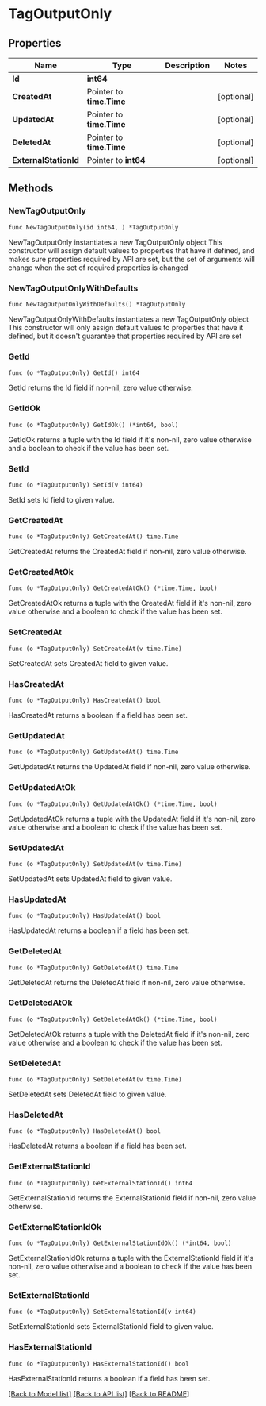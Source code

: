 # TagOutputOnly

## Properties

Name | Type | Description | Notes
------------ | ------------- | ------------- | -------------
**Id** | **int64** |  | 
**CreatedAt** | Pointer to **time.Time** |  | [optional] 
**UpdatedAt** | Pointer to **time.Time** |  | [optional] 
**DeletedAt** | Pointer to **time.Time** |  | [optional] 
**ExternalStationId** | Pointer to **int64** |  | [optional] 

## Methods

### NewTagOutputOnly

`func NewTagOutputOnly(id int64, ) *TagOutputOnly`

NewTagOutputOnly instantiates a new TagOutputOnly object
This constructor will assign default values to properties that have it defined,
and makes sure properties required by API are set, but the set of arguments
will change when the set of required properties is changed

### NewTagOutputOnlyWithDefaults

`func NewTagOutputOnlyWithDefaults() *TagOutputOnly`

NewTagOutputOnlyWithDefaults instantiates a new TagOutputOnly object
This constructor will only assign default values to properties that have it defined,
but it doesn't guarantee that properties required by API are set

### GetId

`func (o *TagOutputOnly) GetId() int64`

GetId returns the Id field if non-nil, zero value otherwise.

### GetIdOk

`func (o *TagOutputOnly) GetIdOk() (*int64, bool)`

GetIdOk returns a tuple with the Id field if it's non-nil, zero value otherwise
and a boolean to check if the value has been set.

### SetId

`func (o *TagOutputOnly) SetId(v int64)`

SetId sets Id field to given value.


### GetCreatedAt

`func (o *TagOutputOnly) GetCreatedAt() time.Time`

GetCreatedAt returns the CreatedAt field if non-nil, zero value otherwise.

### GetCreatedAtOk

`func (o *TagOutputOnly) GetCreatedAtOk() (*time.Time, bool)`

GetCreatedAtOk returns a tuple with the CreatedAt field if it's non-nil, zero value otherwise
and a boolean to check if the value has been set.

### SetCreatedAt

`func (o *TagOutputOnly) SetCreatedAt(v time.Time)`

SetCreatedAt sets CreatedAt field to given value.

### HasCreatedAt

`func (o *TagOutputOnly) HasCreatedAt() bool`

HasCreatedAt returns a boolean if a field has been set.

### GetUpdatedAt

`func (o *TagOutputOnly) GetUpdatedAt() time.Time`

GetUpdatedAt returns the UpdatedAt field if non-nil, zero value otherwise.

### GetUpdatedAtOk

`func (o *TagOutputOnly) GetUpdatedAtOk() (*time.Time, bool)`

GetUpdatedAtOk returns a tuple with the UpdatedAt field if it's non-nil, zero value otherwise
and a boolean to check if the value has been set.

### SetUpdatedAt

`func (o *TagOutputOnly) SetUpdatedAt(v time.Time)`

SetUpdatedAt sets UpdatedAt field to given value.

### HasUpdatedAt

`func (o *TagOutputOnly) HasUpdatedAt() bool`

HasUpdatedAt returns a boolean if a field has been set.

### GetDeletedAt

`func (o *TagOutputOnly) GetDeletedAt() time.Time`

GetDeletedAt returns the DeletedAt field if non-nil, zero value otherwise.

### GetDeletedAtOk

`func (o *TagOutputOnly) GetDeletedAtOk() (*time.Time, bool)`

GetDeletedAtOk returns a tuple with the DeletedAt field if it's non-nil, zero value otherwise
and a boolean to check if the value has been set.

### SetDeletedAt

`func (o *TagOutputOnly) SetDeletedAt(v time.Time)`

SetDeletedAt sets DeletedAt field to given value.

### HasDeletedAt

`func (o *TagOutputOnly) HasDeletedAt() bool`

HasDeletedAt returns a boolean if a field has been set.

### GetExternalStationId

`func (o *TagOutputOnly) GetExternalStationId() int64`

GetExternalStationId returns the ExternalStationId field if non-nil, zero value otherwise.

### GetExternalStationIdOk

`func (o *TagOutputOnly) GetExternalStationIdOk() (*int64, bool)`

GetExternalStationIdOk returns a tuple with the ExternalStationId field if it's non-nil, zero value otherwise
and a boolean to check if the value has been set.

### SetExternalStationId

`func (o *TagOutputOnly) SetExternalStationId(v int64)`

SetExternalStationId sets ExternalStationId field to given value.

### HasExternalStationId

`func (o *TagOutputOnly) HasExternalStationId() bool`

HasExternalStationId returns a boolean if a field has been set.


[[Back to Model list]](../README.md#documentation-for-models) [[Back to API list]](../README.md#documentation-for-api-endpoints) [[Back to README]](../README.md)


